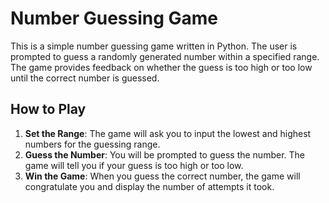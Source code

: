# Number Guessing Game

This is a simple number guessing game written in Python. The user is prompted to guess a randomly generated number within a specified range. The game provides feedback on whether the guess is too high or too low until the correct number is guessed.

## How to Play

1. **Set the Range**: The game will ask you to input the lowest and highest numbers for the guessing range.
2. **Guess the Number**: You will be prompted to guess the number. The game will tell you if your guess is too high or too low.
3. **Win the Game**: When you guess the correct number, the game will congratulate you and display the number of attempts it took. 
